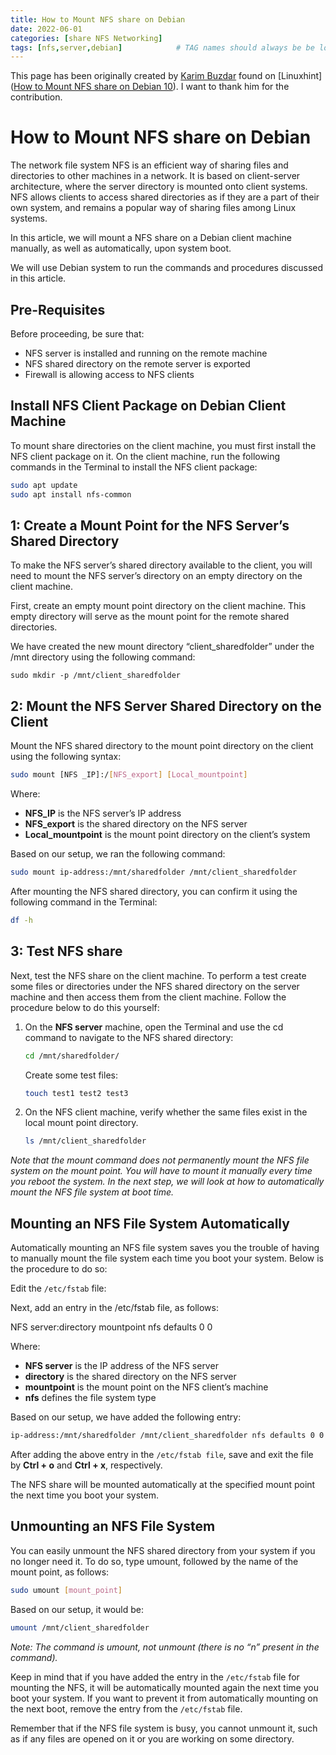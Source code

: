 ```yaml
---
title: How to Mount NFS share on Debian 
date: 2022-06-01
categories: [share NFS Networking] 
tags: [nfs,server,debian]            # TAG names should always be be lowercase and seperated by a commma
---
```


This page has been originally created by [Karim Buzdar]() found on [Linuxhint]([How to Mount NFS share on Debian 10](https://linuxhint.com/mount_nfs_share_debian/)). I want to thank him for the contribution.

# How to Mount NFS share on Debian

The network file system NFS is an efficient way of sharing files and directories to other machines in a network. It is based on client-server architecture, where the server directory is mounted onto client systems. NFS allows clients to access shared directories as if they are a part of their own system, and remains a popular way of sharing files among Linux systems.

In this article, we will mount a NFS share on a Debian client machine manually, as well as automatically, upon system boot.

We will use Debian system to run the commands and procedures discussed in this article.

## Pre-Requisites

Before proceeding, be sure that:

* NFS server is installed and running on the remote machine
* NFS shared directory on the remote server is exported
* Firewall is allowing access to NFS clients

## Install NFS Client Package on Debian Client Machine

To mount share directories on the client machine, you must first install the NFS client package on it. On the client machine, run the following commands in the Terminal to install the NFS client package:

```bash
sudo apt update
sudo apt install nfs-common
```

## 1: Create a Mount Point for the NFS Server’s Shared Directory

To make the NFS server’s shared directory available to the client, you will need to mount the NFS server’s directory on an empty directory on the client machine.

First, create an empty mount point directory on the client machine. This empty directory will serve as the mount point for the remote shared directories.

We have created the new mount directory “client_sharedfolder” under the /mnt directory using the following command:

```
sudo mkdir -p /mnt/client_sharedfolder
```

## 2: Mount the NFS Server Shared Directory on the Client

Mount the NFS shared directory to the mount point directory on the client using the following syntax:

```bash
sudo mount [NFS _IP]:/[NFS_export] [Local_mountpoint]
```

Where:

* **NFS_IP** is the NFS server’s IP address
* **NFS_export** is the shared directory on the NFS server
* **Local_mountpoint** is the mount point directory on the client’s system

Based on our setup, we ran the following command:

```bash
sudo mount ip-address:/mnt/sharedfolder /mnt/client_sharedfolder
```

After mounting the NFS shared directory, you can confirm it using the following command in the Terminal:

```bash
df -h
```

## 3: Test NFS share

Next, test the NFS share on the client machine. To perform a test create some files or directories under the NFS shared directory on the server machine and then access them from the client machine. Follow the procedure below to do this yourself:

1. On the **NFS server** machine, open the Terminal and use the cd command to navigate to the NFS shared directory:
   
   ```bash
   cd /mnt/sharedfolder/
   ```
   
   Create some test files:
   
   ```bash
   touch test1 test2 test3
   ```

2. On the NFS client machine, verify whether the same files exist in the local mount point directory.
   
   ```bash
   ls /mnt/client_sharedfolder
   ```

*Note that the mount command does not permanently mount the NFS file system on the mount point. You will have to mount it manually every time you reboot the system. In the next step, we will look at how to automatically mount the NFS file system at boot time.*

## Mounting an NFS File System Automatically

Automatically mounting an NFS file system saves you the trouble of having to manually mount the file system each time you boot your system. Below is the procedure to do so:

Edit the `/etc/fstab` file:

Next, add an entry in the /etc/fstab file, as follows:

NFS server:directory mountpoint nfs defaults 0 0

Where:

* **NFS server** is the IP address of the NFS server
* **directory** is the shared directory on the NFS server
* **mountpoint** is the mount point on the NFS client’s machine
* **nfs** defines the file system type

Based on our setup, we have added the following entry:

```bash
ip-address:/mnt/sharedfolder /mnt/client_sharedfolder nfs defaults 0 0
```

After adding the above entry in the `/etc/fstab file`, save and exit the file by **Ctrl + o** and **Ctrl + x**, respectively.

The NFS share will be mounted automatically at the specified mount point the next time you boot your system.

## Unmounting an NFS File System

You can easily unmount the NFS shared directory from your system if you no longer need it. To do so, type umount, followed by the name of the mount point, as follows:

```bash
sudo umount [mount_point]
```

Based on our setup, it would be:

```bash
umount /mnt/client_sharedfolder
```

*Note: The command is umount, not unmount (there is no “n” present in the command).*

Keep in mind that if you have added the entry in the `/etc/fstab` file for mounting the NFS, it will be automatically mounted again the next time you boot your system. If you want to prevent it from automatically mounting on the next boot, remove the entry from the `/etc/fstab` file.

Remember that if the NFS file system is busy, you cannot unmount it, such as if any files are opened on it or you are working on some directory.